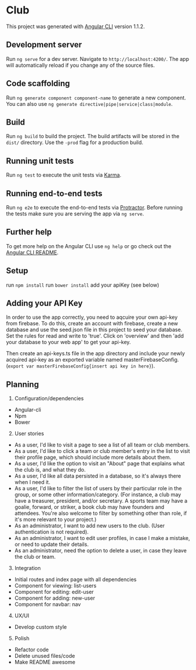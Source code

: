 # Club

This project was generated with [Angular CLI](https://github.com/angular/angular-cli) version 1.1.2.

## Development server

Run `ng serve` for a dev server. Navigate to `http://localhost:4200/`. The app will automatically reload if you change any of the source files.

## Code scaffolding

Run `ng generate component component-name` to generate a new component. You can also use `ng generate directive|pipe|service|class|module`.

## Build

Run `ng build` to build the project. The build artifacts will be stored in the `dist/` directory. Use the `-prod` flag for a production build.

## Running unit tests

Run `ng test` to execute the unit tests via [Karma](https://karma-runner.github.io).

## Running end-to-end tests

Run `ng e2e` to execute the end-to-end tests via [Protractor](http://www.protractortest.org/).
Before running the tests make sure you are serving the app via `ng serve`.

## Further help

To get more help on the Angular CLI use `ng help` or go check out the [Angular CLI README](https://github.com/angular/angular-cli/blob/master/README.md).

## Setup

run `npm install`
run `bower install`
add your apiKey (see below)

## Adding your API Key

In order to use the app correctly, you need to aqcuire your own api-key from firebase. To do this, create an account with firebase, create a new database and use the seed.json file in this project to seed your database. Set the rules for read and write to 'true'. Click on 'overview' and then 'add your database to your web app' to get your api-key.

Then create an api-keys.ts file in the app directory and include your newly acquired api-key as an exported variable named masterFirebaseConfig. (`export var masterFirebaseConfig{insert api key in here}`).

## Planning

1. Configuration/dependencies
  * Angular-cli
  * Npm
  * Bower


2. User stories

  
  * As a user, I'd like to visit a page to see a list of all team or club members. 
  * As a user, I'd like to click a team or club member's entry in the list to visit their profile page, which should include more details about them.
  * As a user, I'd like the option to visit an "About" page that explains what the club is, and what they do.
  * As a user, I'd like all data persisted in a database, so it's always there when I need it.
  * As a user, I'd like to filter the list of users by their particular role in the group, or some other information/category. (For instance, a club may have a treasurer, president, and/or secretary. A sports team may have a goalie, forward, or striker, a book club may have founders and attendees. You're also welcome to filter by something other than role, if it's more relevant to your project.)
  * As an administrator, I want to add new users to the club. (User authentication is not required).
  * As an administrator, I want to edit user profiles, in case I make a mistake, or need to update their details.
  * As an administrator, need the option to delete a user, in case they leave the club or team.



3. Integration
  * Initial routes and index page with all dependencies
  * Component for viewing: list-users
  * Component for editing: edit-user
  * Component for adding: new-user
  * Component for navbar: nav
  
4. UX/UI
  * Develop custom style

5. Polish
  * Refactor code
  * Delete unused files/code
  * Make README awesome
